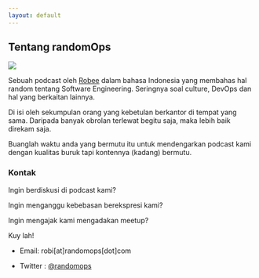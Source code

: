 ```yaml
---
layout: default
---
```


## Tentang randomOps

<img class="profile-picture" src="{{site.baseurl}}/{{site.profile-picture}}">

Sebuah podcast oleh [Robee](https://www.robee.id) dalam bahasa Indonesia yang membahas hal random tentang Software Engineering. Seringnya soal culture, DevOps dan hal yang berkaitan lainnya.

Di isi oleh sekumpulan orang yang kebetulan berkantor di tempat yang sama. Daripada banyak obrolan terlewat begitu saja, maka lebih baik direkam saja.

Buanglah waktu anda yang bermutu itu untuk mendengarkan podcast kami dengan kualitas buruk tapi kontennya (kadang) bermutu.

### Kontak

Ingin berdiskusi di podcast kami?

Ingin menganggu kebebasan berekspresi kami?

Ingin mengajak kami mengadakan meetup?

Kuy lah!

* Email: robi[at]randomops[dot]com

* Twitter : [@randomops](https://twitter.com/randomops)

